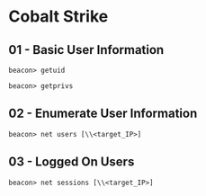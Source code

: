 # Cobalt Strike

## 01 - Basic User Information

`beacon> getuid`

`beacon> getprivs`

## 02 - Enumerate User Information

`beacon> net users [\\<target_IP>]`

## 03 - Logged On Users

`beacon> net sessions [\\<target_IP>]`